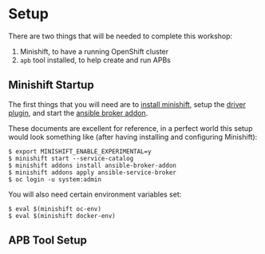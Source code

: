 # Setup

There are two things that will be needed to complete this workshop:

1. Minishift, to have a running OpenShift cluster
1. `apb` tool installed, to help create and run APBs

## Minishift Startup

The first things that you will need are to [install
minishift](https://docs.openshift.org/latest/minishift/getting-started/installing.html),
setup the [driver
plugin](https://docs.openshift.org/latest/minishift/getting-started/setting-up-driver-plugin.html),
and start the [ansible broker
addon](https://github.com/sabre1041/cdk-minishift-utils/tree/master/addons/ansible-service-broker).

These documents are excellent for reference, in a perfect world this setup
would look something like (after having installing and configuring Minishift):

```
$ export MINISHIFT_ENABLE_EXPERIMENTAL=y
$ minishift start --service-catalog
$ minishift addons install ansible-broker-addon
$ minishift addons apply ansible-service-broker
$ oc login -u system:admin
```

You will also need certain environment variables set:

```
$ eval $(minishift oc-env)
$ eval $(minishift docker-env)
```

## APB Tool Setup
